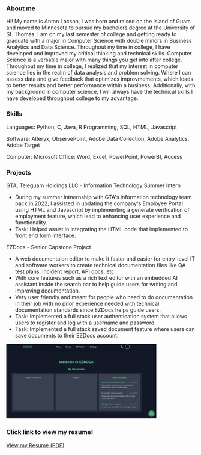 
### About me
Hi! My name is Anton Lacson, I was born and raised on the Island of Guam and moved to Minnesota to pursue my bachelors degree at the University of St. Thomas. 
I am on my last semester of college and getting ready to graduate with a major in Computer Science with double minors in Business Analytics and Data Science. 
Throughout my time in college, I have developed and improved my critical thinking and technical skills. Computer Science is a versatile major with many things you 
get into after college. Throughout my time in college, I realized that my interest in computer science lies in the realm of data analysis and problem solving. 
Where I can assess data and give feedback that optimizes improvmements, which leads to better results and better performance within a business. Additionally, with my background in 
computer science, I will always have the technical skills I have developed throughout college to my advantage. 

### Skills 
Languages: Python, C, Java, R Programming, SQL, HTML, Javascript 

Software: Alteryx, ObservePoint, Adobe Data Collection, Adobe Analytics, Adobe Target 

Computer: Microsoft Office: Word, Excel, PowerPoint, PowerBI, Access 

### Projects 
GTA, Teleguam Holdings LLC - Information Technology Summer Intern 
- During my summer intnernship with GTA's information technology team back in 2022, I assisted in updating the company's Employee Portal using HTML and Javascript by implementing a generate verification of employment feature, which lead to enhancing user experience and functionality.
- Task: Helped assist in integrating the HTML code that implemented to front end form interface.


EZDocs - Senior Capstone Project
- A web documentaion editor to make it faster and easier for entry-level IT and software workers to create technical documentation files like QA test plans, incident report, API docs, etc.
- With core features such as a rich text editor with an embedded AI assistant inside the search bar to help guide users for writing and improving documentation.
- Very user friendly and meant for people who need to do documentation in their job with no prior experience needed with technical documentation standards since EZDocs helps guide users.
- Task: Implemented a full stack user authentication system that allows users to register and log with a username and password.
- Task: Implemented a full stack saved document feature where users can save documents to their EZDocs account.
<img src="EZDocs - Homepage.png" alt="EZDocs UI Preview" width="400"/>


### Click link to view my resume!
[View my Resume (PDF)](https://raw.githubusercontent.com/Anton-Lacson/Anton_Lacson_Portfolio/main/Antonio_Lacson_Resume_2024-2025.pdf
)
